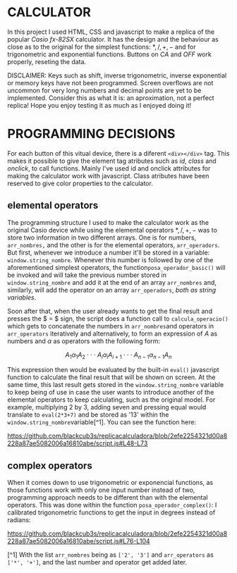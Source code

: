 # CALCULATOR

In this project I used HTML, CSS and javascript to make a replica of the popular *Casio fx-82SX* calculator. It has the design and the behaviour as close as to the original for the simplest functions: $*, /, +, -$ and for trigonometric and exponential functions. Buttons on *CA* and *OFF* work properly, reseting the data. 

DISCLAIMER: Keys such as shift, inverse trigonometric, inverse exponential or memory keys have not been programmed. Screen overflows are not uncommon for very long numbers and decimal points are yet to be implemented. Consider this as what it is: an aproximation, not a perfect replica! Hope you enjoy testing it as much
as I enjoyed doing it!

# PROGRAMMING DECISIONS

For each button of this vitual device, there is a diferent `<div></div>` tag. This makes it possible to give the element tag atributes such as *id*, *class* and *onclick*, to call functions. Mainly I've used id and onclick attributes for making the calculator work with javascript. Class atributes have been reserved to give color properties to the calculator.

## elemental operators

The programming structure I used to make the calculator work as the original Casio device while using the elemental operators $*, /, +, -$ was to store two information in two different arrays. One is for numbers, `arr_nombres,` and the other is for the elemental operators, `arr_operadors`. But first, whenever we introduce a number it'll be stored in a variable: `window.string_nombre`. Whenever this number is followed by one of the aforementioned simplest operators, the function`posa_operador_basic()` will be invoked and will take the previous number stored in `window.string_nombre` and add it at the end of an array `arr_nombres` and, similarly, will add the operator on an array `arr_operadors`, *both as string variables*.

Soon after that, when the user already wants to get the final result and presses the $ = $ sign, the script does a function call to `calcula_operacio()` which gets to concatenate the numbers in `arr_nombres`and operators in `arr_operators` iteratively and alternatively, to form an expression of $A$ as numbers and $\alpha$ as operators with the following form: 

$$ A_1 \alpha_1 A_{2} \cdot \cdot \cdot A_i \alpha_i A_{i+1} \cdot \cdot \cdot A_{n-1} \alpha_{n-1} A_n $$

This expression then would be evaluated by the built-in `eval()` javascript function to calculate the final result that will be shown on screen. At the same time, this last result gets stored in the `window.string_nombre` variable to keep being of use in case the user wants to introduce another of the elemental operators to keep calculating, such as the original model. For example, multiplying 2 by 3, adding seven and pressing equal would translate to `eval(2*3+7)` and be stored as '13' within the `window.string_nombre`variable[^1]. You can see the function here:

https://github.com/blackcub3s/replicacalculadora/blob/2efe2254321d00a8228a87ae5082006a16810abe/script.js#L48-L73

## complex operators

When it comes down to use trigonometric or exponencial functions, as those functions work with only one input number instead of two, programming approach needs to be different than with the elemental operators. This was done within the function `posa_operador_complex()`: I calibrated trigonometric functions to get the input in degrees instead of radians:

https://github.com/blackcub3s/replicacalculadora/blob/2efe2254321d00a8228a87ae5082006a16810abe/script.js#L76-L104

[^1] With the list `arr_nombres` being as `['2', '3']` and `arr_operators` as `['*', '+']`, and the last number and operator get added later.